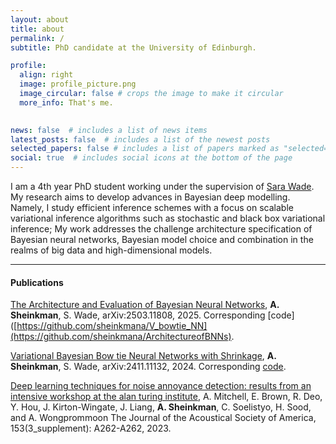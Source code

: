 ```yaml
---
layout: about
title: about
permalink: /
subtitle: PhD candidate at the University of Edinburgh.

profile:
  align: right
  image: profile_picture.png
  image_circular: false # crops the image to make it circular
  more_info: That's me.
   

news: false  # includes a list of news items
latest_posts: false  # includes a list of the newest posts
selected_papers: false # includes a list of papers marked as "selected={true}"
social: true  # includes social icons at the bottom of the page
---
```


I am a 4th year PhD student working under the supervision of [Sara Wade](https://sarawade.owlstown.net).
My research aims to develop advances in Bayesian deep modelling. 
Namely, I study efficient inference schemes with a focus on scalable variational inference algorithms such as stochastic and black box variational inference; My work addresses the challenge architecture specification of Bayesian neural networks, Bayesian model choice and combination in the realms of big data and high-dimensional models.

---

#### Publications

[The Architecture and Evaluation of Bayesian Neural Networks](https://arxiv.org/abs/2503.11808), **A. Sheinkman**, S. Wade, arXiv:2503.11808, 2025.
Corresponding [code]([https://github.com/sheinkmana/V_bowtie_NN](https://github.com/sheinkmana/ArchitectureofBNNs).

[Variational Bayesian Bow tie Neural Networks with Shrinkage](https://arxiv.org/abs/2411.11132), **A. Sheinkman**, S. Wade, arXiv:2411.11132, 2024.
Corresponding [code](https://github.com/sheinkmana/V_bowtie_NN).

[Deep learning techniques for noise annoyance detection: results from an intensive workshop at the alan turing institute](https://pubs.aip.org/asa/jasa/article/153/3_supplement/A262/2886025/Deep-learning-techniques-for-noise-annoyance),
A. Mitchell, E. Brown, R. Deo, Y. Hou, J. Kirton-Wingate, J. Liang, **A. Sheinkman**, C. Soelistyo, H. Sood, and A. Wongprommoon
The Journal of the Acoustical Society of America, 153(3_supplement): A262-A262, 2023.
